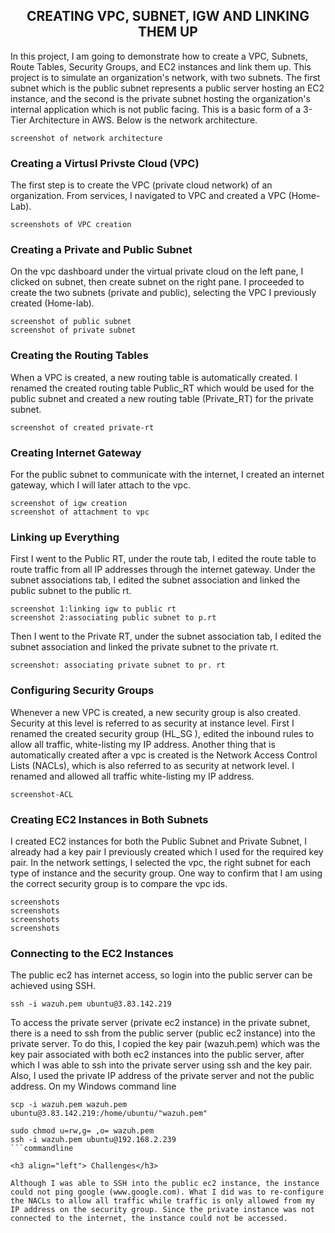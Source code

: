 <h2 align="center"> CREATING VPC, SUBNET, IGW AND LINKING THEM UP</h2>

In this project, I am going to demonstrate how to create a VPC, Subnets, Route Tables, Security Groups, and EC2 instances and link them up. This project is to simulate an organization's network, with two subnets. The first subnet which is the public subnet represents a public server hosting an EC2 instance, and the second is the private subnet hosting the organization's internal application which is not public facing. This is a basic form of a 3-Tier Architecture in AWS. Below is the network architecture.

	screenshot of network architecture

<h3 align="left"> Creating a Virtusl Privste Cloud (VPC)</h3>

The first step is to create the VPC (private cloud network) of an organization. From services, I navigated to VPC and created a VPC (Home-Lab).

	screenshots of VPC creation

<h3 align="left"> Creating a Private and Public Subnet</h3>

On the vpc dashboard under the virtual private cloud on the left pane, I clicked on subnet, then create subnet on the right pane. I proceeded to create the two subnets (private and public), selecting the VPC I previously created (Home-lab). 

	screenshot of public subnet
	screenshot of private subnet

<h3 align="left"> Creating the Routing Tables</h3>

When a VPC is created, a new routing table is automatically created. I renamed the created routing table Public_RT which would be used for the public subnet and created a new routing table (Private_RT) for the private subnet. 

	screenshot of created private-rt

<h3 align="left"> Creating Internet Gateway</h3>

For the public subnet to communicate with the internet, I created an internet gateway, which I will later attach to the vpc. 

	screenshot of igw creation
	screenshot of attachment to vpc
 
<h3 align="left"> Linking up Everything</h3>

First I went to the Public RT, under the route tab, I edited the route table to route traffic from all IP addresses through the internet gateway. Under the subnet associations tab, I edited the subnet association and linked the public subnet to the public rt. 

	screenshot 1:linking igw to public rt
	screenshot 2:associating public subnet to p.rt

Then I went to the Private RT, under the subnet association tab, I edited the subnet association and linked the private subnet to the private rt.

	screenshot: associating private subnet to pr. rt

<h3 align="left"> Configuring Security Groups</h3>

Whenever a new VPC is created, a new security group is also created. Security at this level is referred to as security at instance level. First I renamed the created security group (HL_SG ), edited the inbound rules to allow all traffic, white-listing my IP address. Another thing that is automatically created after a vpc is created is the Network Access Control Lists (NACLs), which is also referred to as security at network level. I renamed and allowed all traffic white-listing my IP address.

	screenshot-ACL

<h3 align="left"> Creating EC2 Instances in Both Subnets</h3>

I created EC2 instances for both the Public Subnet and Private Subnet, I already had a key pair I previously created which I used for the required key pair. In the network settings, I selected the vpc, the right subnet for each type of instance and the security group. One way to confirm that I am using the correct security group is to compare the vpc ids.

	screenshots
	screenshots
	screenshots
	screenshots

<h3 align="left"> Connecting to the EC2 Instances</h3>

The public ec2 has internet access, so login into the public server can be achieved using SSH.

```commandline
ssh -i wazuh.pem ubuntu@3.83.142.219
```
To access the private server (private ec2 instance) in the private subnet, there is a need to ssh from the public server (public ec2 instance) into the private server. To do this, I copied the key pair (wazuh.pem) which was the key pair associated with both ec2 instances into the public server, after which I was able to ssh into the private server using ssh and the key pair. Also, I used the private IP address of the private server and not the public address.
On my Windows command line

```commandline
scp -i wazuh.pem wazuh.pem ubuntu@3.83.142.219:/home/ubuntu/"wazuh.pem"
```
```commandline
sudo chmod u=rw,g= ,o= wazuh.pem
ssh -i wazuh.pem ubuntu@192.168.2.239
```commandline

<h3 align="left"> Challenges</h3>

Although I was able to SSH into the public ec2 instance, the instance could not ping google (www.google.com). What I did was to re-configure the NACLs to allow all traffic while traffic is only allowed from my IP address on the security group. Since the private instance was not connected to the internet, the instance could not be accessed. 
